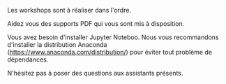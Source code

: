 Les workshops sont à réaliser dans l'ordre.

Aidez vous des supports PDF qui vous sont mis à disposition.

Vous avez besoin d'installer Jupyter Noteboo.
Nous vous recommandons d'installer la distribution Anaconda (https://www.anaconda.com/distribution/) pour éviter tout problème de dépendances.

N'hésitez pas à poser des questions aux assistants présents.
